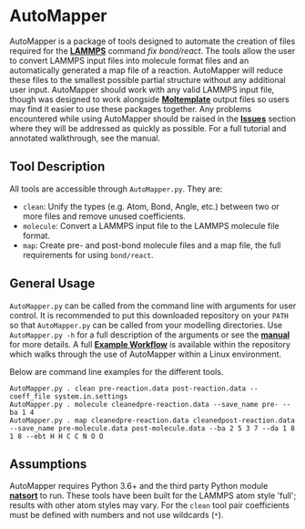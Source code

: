 # AutoMapper

AutoMapper is a package of tools designed to automate the creation of files required for the [**LAMMPS**](https://lammps.sandia.gov) command _fix bond/react_. The tools allow the user to convert LAMMPS input files into molecule format files and an automatically generated a map file of a reaction. AutoMapper will reduce these files to the smallest possible partial structure without any additional user input. AutoMapper should work with any valid LAMMPS input file, though was designed to work alongside [**Moltemplate**](https://github.com/jewettaij/moltemplate) output files so users may find it easier to use these packages together. Any problems encountered while using AutoMapper should be raised in the [**Issues**](https://github.com/m-bone/AutoMapper/issues) section where they will be addressed as quickly as possible. For a full tutorial and annotated walkthrough, see the manual.

## Tool Description
All tools are accessible through `AutoMapper.py`. They are:
- `clean`: Unify the types (e.g. Atom, Bond, Angle, etc.) between two or more files and remove unused coefficients.
- `molecule`: Convert a LAMMPS input file to the LAMMPS molecule file format.
- `map`: Create pre- and post-bond molecule files and a map file, the full requirements for using `bond/react`.

## General Usage

`AutoMapper.py` can be called from the command line with arguments for user control. It is recommended to put this downloaded repository on your `PATH` so that `AutoMapper.py` can be called from your modelling directories. Use `AutoMapper.py -h` for a full description of the arguments or see the [**manual**](https://github.com/m-bone/AutoMapper/blob/Dev-Branch/AutoMapper_Manual.pdf) for more details. A full [**Example Workflow**](https://github.com/m-bone/AutoMapper/tree/main/Example_Workflow) is available within the repository which walks through the use of AutoMapper within a Linux environment.

Below are command line examples for the different tools.

```
AutoMapper.py . clean pre-reaction.data post-reaction.data --coeff_file system.in.settings
AutoMapper.py . molecule cleanedpre-reaction.data --save_name pre- --ba 1 4
AutoMapper.py . map cleanedpre-reaction.data cleanedpost-reaction.data --save_name pre-molecule.data post-molecule.data --ba 2 5 3 7 --da 1 8 1 8 --ebt H H C C N O O 
```

## Assumptions
AutoMapper requires Python 3.6+ and the third party Python module [**natsort**](https://pypi.org/project/natsort/) to run.
These tools have been built for the LAMMPS atom style 'full'; results with other atom styles may vary. 
For the `clean` tool pair coefficients must be defined with numbers and not use wildcards (`*`).
